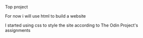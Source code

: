 Top project

For now i will use html to build a website

I started using css to style the site according to The Odin Project's assignments